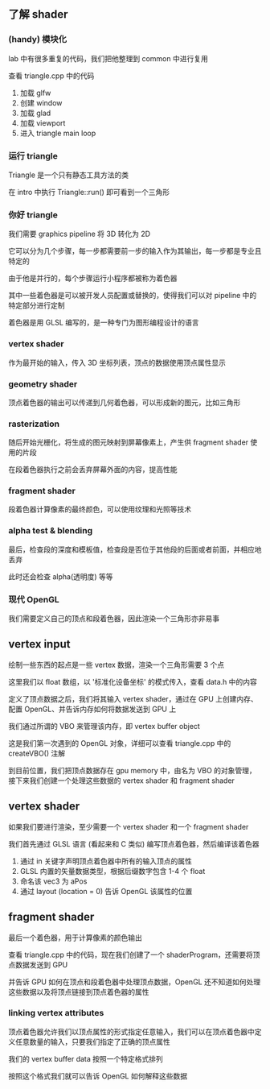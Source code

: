 ## 了解 shader

### (handy) 模块化

lab 中有很多重复的代码，我们把他整理到 common 中进行复用

查看 triangle.cpp 中的代码

1. 加载 glfw
2. 创建 window
3. 加载 glad
4. 加载 viewport
5. 进入 triangle main loop

### 运行 triangle

Triangle 是一个只有静态工具方法的类

在 intro 中执行 Triangle::run() 即可看到一个三角形

### 你好 triangle

我们需要 graphics pipeline 将 3D 转化为 2D

它可以分为几个步骤，每一步都需要前一步的输入作为其输出，每一步都是专业且特定的

由于他是并行的，每个步骤运行小程序都被称为着色器

其中一些着色器是可以被开发人员配置或替换的，使得我们可以对 pipeline 中的特定部分进行定制

着色器是用 GLSL 编写的，是一种专门为图形编程设计的语言

### vertex shader

作为最开始的输入，传入 3D 坐标列表，顶点的数据使用顶点属性显示

### geometry shader

顶点着色器的输出可以传递到几何着色器，可以形成新的图元，比如三角形

### rasterization

随后开始光栅化，将生成的图元映射到屏幕像素上，产生供 fragment shader 使用的片段

在段着色器执行之前会丢弃屏幕外面的内容，提高性能

### fragment shader

段着色器计算像素的最终颜色，可以使用纹理和光照等技术

### alpha test & blending

最后，检查段的深度和模板值，检查段是否位于其他段的后面或者前面，并相应地丢弃

此时还会检查 alpha(透明度) 等等

### 现代 OpenGL

我们需要定义自己的顶点和段着色器，因此渲染一个三角形亦非易事

## vertex input

绘制一些东西的起点是一些 vertex 数据，渲染一个三角形需要 3 个点

这里我们以 float 数组，以 '标准化设备坐标' 的模式传入，查看 data.h 中的内容

定义了顶点数据之后，我们将其输入 vertex shader，通过在 GPU 上创建内存、配置 OpenGL、并告诉内存如何将数据发送到 GPU 上

我们通过所谓的 VBO 来管理该内存，即 vertex buffer object

这是我们第一次遇到的 OpenGL 对象，详细可以查看 triangle.cpp 中的 createVBO() 注解

到目前位置，我们把顶点数据存在 gpu memory 中，由名为 VBO 的对象管理，接下来我们创建一个处理这些数据的 vertex shader 和
fragment shader

## vertex shader

如果我们要进行渲染，至少需要一个 vertex shader 和一个 fragment shader

我们首先通过 GLSL 语言 (看起来和 C 类似) 编写顶点着色器，然后编译该着色器

1. 通过 in 关键字声明顶点着色器中所有的输入顶点的属性
2. GLSL 内置的矢量数据类型，根据后缀数字包含 1-4 个 float
3. 命名该 vec3 为 aPos
4. 通过 layout (location = 0) 告诉 OpenGL 该属性的位置

## fragment shader

最后一个着色器，用于计算像素的颜色输出

查看 triangle.cpp 中的代码，现在我们创建了一个 shaderProgram，还需要将顶点数据发送到 GPU

并告诉 GPU 如何在顶点和段着色器中处理顶点数据，OpenGL 还不知道如何处理这些数据以及将顶点链接到顶点着色器的属性

### linking vertex attributes

顶点着色器允许我们以顶点属性的形式指定任意输入，我们可以在顶点着色器中定义任意数量的输入，只要我们指定了正确的顶点属性

我们的 vertex buffer data 按照一个特定格式排列

按照这个格式我们就可以告诉 OpenGL 如何解释这些数据